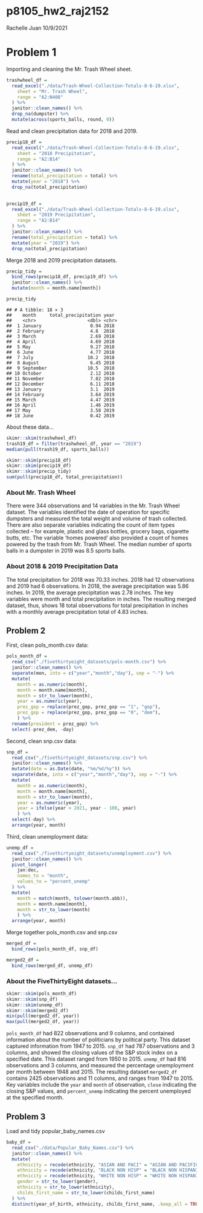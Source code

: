 p8105\_hw2\_raj2152
================
Rachelle Juan
10/9/2021

# Problem 1

Importing and cleaning the Mr. Trash Wheel sheet.

``` r
trashwheel_df = 
  read_excel("./data/Trash-Wheel-Collection-Totals-8-6-19.xlsx",
    sheet = "Mr. Trash Wheel",
    range = "A2:N408"
  ) %>% 
  janitor::clean_names() %>% 
  drop_na(dumpster) %>% 
  mutate(across(sports_balls, round, 0))
```

Read and clean precipitation data for 2018 and 2019.

``` r
precip18_df = 
  read_excel("./data/Trash-Wheel-Collection-Totals-8-6-19.xlsx",
    sheet = "2018 Precipitation",
    range = "A2:B14"
  ) %>% 
  janitor::clean_names() %>% 
  rename(total_precipitation = total) %>% 
  mutate(year = "2018") %>% 
  drop_na(total_precipitation)  
  

precip19_df = 
  read_excel("./data/Trash-Wheel-Collection-Totals-8-6-19.xlsx",
    sheet = "2019 Precipitation",
    range = "A2:B14"
  ) %>% 
  janitor::clean_names() %>% 
  rename(total_precipitation = total) %>% 
  mutate(year = "2019") %>% 
  drop_na(total_precipitation) 
```

Merge 2018 and 2019 precipitation datasets.

``` r
precip_tidy =
  bind_rows(precip18_df, precip19_df) %>% 
  janitor::clean_names() %>% 
  mutate(month = month.name[month])

precip_tidy
```

    ## # A tibble: 18 × 3
    ##    month     total_precipitation year 
    ##    <chr>                   <dbl> <chr>
    ##  1 January                  0.94 2018 
    ##  2 February                 4.8  2018 
    ##  3 March                    2.69 2018 
    ##  4 April                    4.69 2018 
    ##  5 May                      9.27 2018 
    ##  6 June                     4.77 2018 
    ##  7 July                    10.2  2018 
    ##  8 August                   6.45 2018 
    ##  9 September               10.5  2018 
    ## 10 October                  2.12 2018 
    ## 11 November                 7.82 2018 
    ## 12 December                 6.11 2018 
    ## 13 January                  3.1  2019 
    ## 14 February                 3.64 2019 
    ## 15 March                    4.47 2019 
    ## 16 April                    1.46 2019 
    ## 17 May                      3.58 2019 
    ## 18 June                     0.42 2019

About these data…

``` r
skimr::skim(trashwheel_df)
trash19_df = filter(trashwheel_df, year == "2019")
median(pull(trash19_df, sports_balls))

skimr::skim(precip18_df)
skimr::skim(precip19_df)
skimr::skim(precip_tidy)
sum(pull(precip18_df, total_precipitation))
```

### About Mr. Trash Wheel

There were 344 observations and 14 variables in the Mr. Trash Wheel
dataset. The variables identified the date of operation for specific
dumpsters and measured the total weight and volume of trash collected.
There are also separate variables indicating the count of item types
collected – for example, plastic and glass bottles, grocery bags,
cigarette butts, etc. The variable ‘homes powered’ also provided a count
of homes powered by the trash from Mr. Trash Wheel. The median number of
sports balls in a dumpster in 2019 was 8.5 sports balls.

### About 2018 & 2019 Precipitation Data

The total precipitation for 2018 was 70.33 inches. 2018 had 12
observations and 2019 had 6 observations. In 2018, the average
precipitation was 5.86 inches. In 2019, the average precipitation was
2.78 inches. The key variables were month and total precipitation in
inches. The resulting merged dataset, thus, shows 18 total observations
for total precipitation in inches with a monthly average precipitation
total of 4.83 inches.

## Problem 2

First, clean pols\_month.csv data:

``` r
pols_month_df = 
  read_csv("./fivethirtyeight_datasets/pols-month.csv") %>% 
  janitor::clean_names() %>% 
  separate(mon, into = c("year","month","day"), sep = "-") %>% 
  mutate(
    month = as.numeric(month),
    month = month.name[month],
    month = str_to_lower(month),
    year = as.numeric(year),
    prez_gop = replace(prez_gop, prez_gop == "1", "gop"),
    prez_gop = replace(prez_gop, prez_gop == "0", "dem"),
    ) %>% 
  rename(president = prez_gop) %>% 
  select(-prez_dem, -day)
```

Second, clean snp.csv data:

``` r
snp_df =
  read_csv("./fivethirtyeight_datasets/snp.csv") %>% 
  janitor::clean_names() %>% 
  mutate(date = as.Date(date, "%m/%d/%y")) %>% 
  separate(date, into = c("year","month","day"), sep = "-") %>% 
  mutate(
    month = as.numeric(month),
    month = month.name[month],
    month = str_to_lower(month),
    year = as.numeric(year),
    year = ifelse(year > 2021, year - 100, year)
    ) %>% 
  select(-day) %>% 
  arrange(year, month) 
```

Third, clean unemployment data:

``` r
unemp_df = 
  read_csv("./fivethirtyeight_datasets/unemployment.csv") %>% 
  janitor::clean_names() %>% 
  pivot_longer(
    jan:dec,
    names_to = "month",
    values_to = "percent_unemp"
  ) %>% 
  mutate(
    month = match(month, tolower(month.abb)),
    month = month.name[month],
    month = str_to_lower(month)
    ) %>% 
  arrange(year, month) 
```

Merge together pols\_month.csv and snp.csv

``` r
merged_df =
  bind_rows(pols_month_df, snp_df)

merged2_df =
  bind_rows(merged_df, unemp_df)
```

### About the FiveThirtyEight datasets…

``` r
skimr::skim(pols_month_df)
skimr::skim(snp_df)
skimr::skim(unemp_df)
skimr::skim(merged2_df)
min(pull(merged2_df, year))
max(pull(merged2_df, year))
```

`pols_month_df` had 822 observations and 9 columns, and contained
information about the number of politicians by political party. This
dataset captured information from 1947 to 2015. `snp_df` had 787
observations and 3 columns, and showed the closing values of the S&P
stock index on a specified date. This dataset ranged from 1950 to 2015.
`unemp_df` had 816 observations and 3 columns, and measured the
percentage unemployment per month between 1948 and 2015. The resulting
dataset `merged2_df` contains 2425 observations and 11 columns, and
ranges from 1947 to 2015. Key variables include the `year` and `month`
of observation, `close` indicating the closing S&P values, and
`percent_unemp` indicating the percent unemployed at the specified
month.

## Problem 3

Load and tidy popular\_baby\_names.csv

``` r
baby_df = 
  read_csv("./data/Popular_Baby_Names.csv") %>% 
  janitor::clean_names() %>% 
  mutate(
    ethnicity = recode(ethnicity, "ASIAN AND PACI" = "ASIAN AND PACIFIC ISLANDER"),
    ethnicity = recode(ethnicity, "BLACK NON HISP" = "BLACK NON HISPANIC"),
    ethnicity = recode(ethnicity, "WHITE NON HISP" = "WHITE NON HISPANIC"),
    gender = str_to_lower(gender),
    ethnicity = str_to_lower(ethnicity),
    childs_first_name = str_to_lower(childs_first_name)
  ) %>% 
  distinct(year_of_birth, ethnicity, childs_first_name, .keep_all = TRUE)
```
